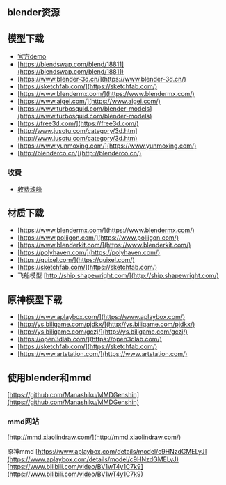## blender资源

## 模型下载

- [官方demo](https://ftp.nluug.nl/pub/graphics/blender/demo)
- [https://blendswap.com/blend/18811](https://blendswap.com/blend/18811)
- [https://www.blender-3d.cn/](https://www.blender-3d.cn/)
- [https://sketchfab.com/](https://sketchfab.com/)
- [https://www.blendermx.com/](https://www.blendermx.com/)
- [https://www.aigei.com/](https://www.aigei.com/)
- [https://www.turbosquid.com/blender-models](https://www.turbosquid.com/blender-models)
- [https://free3d.com/](https://free3d.com/)
- [http://www.jusotu.com/category/3d.htm](http://www.jusotu.com/category/3d.htm)
- [https://www.yunmoxing.com/](https://www.yunmoxing.com/)
- [http://blenderco.cn/](http://blenderco.cn/)

### 收费

- [收费珠峰](https://www.zf3d.com/moxingku.asp)

## 材质下载

- [https://www.blendermx.com/](https://www.blendermx.com/)
- [https://www.poliigon.com/](https://www.poliigon.com/)
- [https://www.blenderkit.com/](https://www.blenderkit.com/)
- [https://polyhaven.com/](https://polyhaven.com/)
- [https://quixel.com/](https://quixel.com/)
- [https://sketchfab.com/](https://sketchfab.com/)
- 飞船模型 [http://ship.shapewright.com/](http://ship.shapewright.com/)
​

## 原神模型下载

- [https://www.aplaybox.com/](https://www.aplaybox.com/)
- [http://ys.biligame.com/pjdkx/](http://ys.biligame.com/pjdkx/)
- [http://ys.biligame.com/gczj/](http://ys.biligame.com/gczj/)
- [https://open3dlab.com/](https://open3dlab.com/)
- [https://sketchfab.com/](https://sketchfab.com/)
- [https://www.artstation.com/](https://www.artstation.com/)
​

## 使用blender和mmd

[https://github.com/Manashiku/MMDGenshin](https://github.com/Manashiku/MMDGenshin)

### mmd网站

[http://mmd.xiaolindraw.com/](http://mmd.xiaolindraw.com/)

原神mmd
[https://www.aplaybox.com/details/model/c9HNzdGMELyJ](https://www.aplaybox.com/details/model/c9HNzdGMELyJ)
[https://www.bilibili.com/video/BV1wT4y1C7k9](https://www.bilibili.com/video/BV1wT4y1C7k9)
